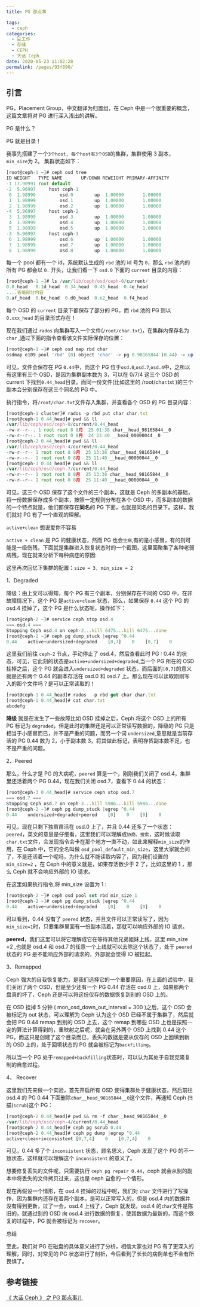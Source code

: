 ```yaml
---
title: PG 那点事

tags: 
  - ceph
categories: 
  - 💻工作
  - 存储
  - CEPH
  - 大话 Ceph
date: 2020-05-23 11:02:28
permalink: /pages/93f890/
---
```


## 引言

PG，Placement Group，中文翻译为归置组，在 Ceph 中是一个很重要的概念，这篇文章将对 PG 进行深入浅出的讲解。

PG 是什么？

PG 就是目录！

我事先搭建了一个`3个host, 每个host有3个OSD`的集群，集群使用 3 副本，`min_size`为 2。 集群状态如下：

```javascript
[root@ceph-1 ~]# ceph osd tree
ID WEIGHT   TYPE NAME       UP/DOWN REWEIGHT PRIMARY-AFFINITY 
-1 17.90991 root default                                      
-2  5.96997     host ceph-1                                   
 0  1.98999         osd.0        up  1.00000       1.00000 
 1  1.98999         osd.1        up  1.00000       1.00000 
 2  1.98999         osd.2        up  1.00000       1.00000 
-4  5.96997     host ceph-2                                   
 3  1.98999         osd.3        up  1.00000       1.00000 
 4  1.98999         osd.4        up  1.00000       1.00000
 5  1.98999         osd.5        up  1.00000       1.00000 
-3  5.96997     host ceph-3                                   
 6  1.98999         osd.6        up  1.00000       1.00000 
 7  1.98999         osd.7        up  1.00000       1.00000 
 8  1.98999         osd.8        up  1.00000       1.00000
```

每一个 pool 都有一个 id，系统默认生成的 `rbd` 池的 id 号为 `0`，那么 `rbd` 池内的所有 PG 都会以 `0.` 开头，让我们看一下 `osd.0` 下面的 `current` 目录的内容：

```javascript
[root@ceph-1 ~]# ls /var/lib/ceph/osd/ceph-0/current/
0.0_head   0.1d_head  0.34_head  0.45_head  0.4e_head  
....省略部分内容
0.af_head  0.bc_head  0.d0_head  0.e2_head  0.f4_head
```

每个 OSD 的 `current` 目录下都保存了部分的 PG，而 `rbd` 池的 PG 则以 `0.xxx_head` 的目录形式存在！

现在我们通过 `rados` 向集群写入一个文件(`/root/char.txt`)，在集群内保存名为 `char` ,通过下面的指令查看该文件实际保存的位置：

```javascript
[root@ceph-1 ~]# ceph osd map rbd char
osdmap e109 pool 'rbd' (0) object 'char' -> pg 0.98165844 (0.44) -> up ([0,7,4], p0) acting ([0,7,4], p0)
```

可见，文件会保存在 PG `0.44`中，而这个 PG 位于`osd.0`,`osd.7`,`osd.4`中，之所以有这里有三个 OSD，是因为集群副本数为 3，可以在 0/7/4 这三个 OSD 的 current 下找到`0.44_head`目录。而同一份文件(比如这里的 /root/char.txt )的三个副本会分别保存在这三个同名的 PG 中。

执行指令，将`/root/char.txt`文件存入集群，并查看各个 OSD 的 PG 目录内容：

```javascript
[root@ceph-1 cluster]# rados -p rbd put char char.txt 
[root@ceph-1 0.44_head]# pwd && ll
/var/lib/ceph/osd/ceph-0/current/0.44_head
-rw-r--r--. 1 root root 8 8月  25 01:38 char__head_98165844__0
-rw-r--r--. 1 root root 0 8月  24 23:40 __head_00000044__0
[root@ceph-2 0.44_head]# pwd && ll
/var/lib/ceph/osd/ceph-4/current/0.44_head
-rw-r--r-- 1 root root 8 8月  25 13:38 char__head_98165844__0
-rw-r--r-- 1 root root 0 8月  25 11:40 __head_00000044__0
[root@ceph-3 0.44_head]# pwd && ll
/var/lib/ceph/osd/ceph-7/current/0.44_head
-rw-r--r-- 1 root root 8 8月  25 13:38 char__head_98165844__0
-rw-r--r-- 1 root root 0 8月  25 11:40 __head_00000044__0
```

可见，这三个 OSD 保存了这个文件的三个副本，这就是 Ceph 的多副本的基础，将一份数据保存成多个副本，按照一定规则分布在各个 OSD 中，而多副本的数据的一个特点就是，他们都保存在**同名**的 PG 下面，也就是同名的目录下。这样，我们就对 PG 有了一个直观的理解。

`active+clean` 想说爱你不容易

`active + clean` 是 PG 的健康状态，然而 PG 也会`生病`,有的是小感冒，有的则可能是一级伤残，下面就是集群进入恢复状态时的一个截图，这里面聚集了各种老弱病残，现在就来分析下每种病症的原因:

这里再次回忆下集群的配置：`size = 3, min_size = 2`

1、Degraded

降级：由上文可以得知，每个 PG 有三个副本，分别保存在不同的 OSD 中，在非故障情况下，这个 PG 是`active+clean` 状态，那么，如果保存 `0.44` 这个 PG 的 osd.4 挂掉了，这个 PG 是什么状态呢，操作如下：

```javascript
[root@ceph-2 ~]# service ceph stop osd.4
=== osd.4 === 
Stopping Ceph osd.4 on ceph-2...kill 6475...kill 6475...done
[root@ceph-2 ~]# ceph pg dump_stuck |egrep ^0.44
0.44    active+undersized+degraded    [0,7]    0    [0,7]    0
```

这里我们前往 `ceph-2` 节点，手动停止了 osd.4，然后查看此时 PG : 0.44 的状态，可见，它此刻的状态是`active+undersized+degraded`,当一个 PG 所在的 OSD 挂掉之后，这个 PG 就会进入`undersized+degraded` 状态，而后面的`[0,7]`的意义就是还有两个 0.44 的副本存活在 osd.0 和 osd.7 上。那么现在可以读取刚刚写入的那个文件吗？是可以正常读取的！

```javascript
[root@ceph-1 0.44_head]# rados  -p rbd get char char.txt
[root@ceph-1 0.44_head]# cat char.txt 
abcdefg
```

**降级** 就是在发生了一些故障比如 OSD 挂掉之后，Ceph 将这个 OSD 上的所有 PG 标记为 `degraded`，但是此时的集群还是可以正常读写数据的，降级的 PG 只是相当于小感冒而已，并不是严重的问题，而另一个词 `undersized`,意思就是当前存活的 PG 0.44 数为 2，小于副本数 3，将其做此标记，表明存货副本数不足，也不是严重的问题。

2、Peered

那么，什么才是 PG 的大病呢，`peered` 算是一个，刚刚我们关闭了 osd.4，集群里还活着两个 PG 0.44，现在我们关闭 osd.7，查看下 0.44 的状态：

```javascript
[root@ceph-3 0.44_head]# service ceph stop osd.7
=== osd.7 === 
Stopping Ceph osd.7 on ceph-3...kill 5986...kill 5986...done
[root@ceph-2 ~]# ceph pg dump_stuck |egrep ^0.44
0.44    undersized+degraded+peered    [0]    0    [0]    0
```

可见，现在只剩下独苗苗活在 osd.0 上了，并且 0.44 还多了一个状态：`peered`，英文的意思是仔细看，这里我们可以理解成`协商、搜索`，这时候读取`char.txt`文件，会发现指令会卡在那个地方一直不动，如此来解释`min_size`的作用，在 Ceph 中，它的全名叫做 `osd_pool_default_min_size`，这里大家就会问了，不是还活着一个呢吗，为什么就不能读取内容了，因为我们设置的 `min_size=2` ，在 Ceph 中的意义就是，如果存活数少于 2 了，比如这里的 1 ，那么 Ceph 就不会响应外部的 IO 请求。

在这里如果执行指令,将 min_size 设置为 1 :

```javascript
[root@ceph-2 ~]# ceph osd pool set rbd min_size 1
[root@ceph-2 ~]# ceph pg dump_stuck |egrep ^0.44
0.44    active+undersized+degraded    [0]    0    [0]    0
```

可以看到，0.44 没有了 `peered` 状态，并且文件可以正常读写了，因为`min_size=1`时，只要集群里面有一份副本活着，那就可以响应外部的 IO 请求。

**peered**，我们这里可以将它理解成它在等待其他兄弟姐妹上线，这里 min_size =2 ,也就是 osd.4 和 osd.7 的任意一个上线就可以去除这个状态了，处于 `peered` 状态的 PG 是不能响应外部的请求的，外部就会觉得 IO 被挂起。

3、Remapped

Ceph 强大的自我恢复能力，是我们选择它的一个重要原因，在上面的试验中，我们关闭了两个 OSD，但是至少还有一个 PG 0.44 存活在 osd.0 上，如果那两个盘真的坏了，Ceph 还是可以将这份仅存的数据恢复到别的 OSD 上的。

在 OSD 挂掉 5 分钟 ( mon_osd_down_out_interval = 300 )之后，这个 OSD 会被标记为 out 状态，可以理解为 Ceph 认为这个 OSD 已经不属于集群了，然后就会把 PG 0.44 remap 到别的 OSD 上去，这个 remap 到哪些 OSD 上也是按照一定的算法计算得到的，重映射之后呢，就会在另外两个 OSD 上找到 0.44 这个 PG，而这只是创建了这个目录而已，丢失的数据是要从仅存的 OSD 上回填到新的 OSD 上的，处于回填状态的 PG 就会被标记为`backfilling`。

所以当一个 PG 处于`remapped+backfilling`状态时，可以认为其处于自我克隆复制的自愈过程。

4、 Recover

这里我们先来做一个实验，首先开启所有 OSD 使得集群处于健康状态，然后前往 osd.4 的 PG 0.44 下面删除`char__head_98165844__0`这个文件，再通知 Ceph 扫描(`scrub`)这个 PG：

```javascript
[root@ceph-2 0.44_head]# pwd && rm -f char__head_98165844__0 
/var/lib/ceph/osd/ceph-4/current/0.44_head
[root@ceph-2 0.44_head]# ceph pg scrub 0.44
[root@ceph-2 0.44_head]# ceph pg dump |egrep ^0.44
active+clean+inconsistent [0,7,4]    0    [0,7,4]    0
```

可见，0.44 多了个 `inconsistent` 状态，顾名思义，Ceph 发现了这个 PG 的不一致状态，这样就可以理解这个 `inconsistent` 的意义了。

想要修复丢失的文件呢，只需要执行 `ceph pg repair 0.44`，ceph 就会从别的副本中将丢失的文件拷贝过来，这也是 ceph 自愈的一个情形。

现在再假设一个情形，在 osd.4 挂掉的过程中呢，我们对 `char` 文件进行了写操作，因为集群内还存在着两个副本，是可以正常写入的，但是 osd.4 内的数据并没有得到更新，过了一会，osd.4 上线了，Ceph 就发现，osd.4 的`char`文件是陈旧的，就通过别的 OSD 向 osd.4 进行数据的恢复，使其数据为最新的，而这个恢复的过程中，PG 就会被标记为 `recover`。

总结

至此，我们对 PG 在磁盘的具体意义进行了分析，相信大家也对 PG 有了更深入的理解，同时，对常见的 PG 状态进行了剖析，今后看到了长长的病例单也不会有所畏惧了。

## 参考链接
[《 大话 Ceph 》 之 PG 那点事儿](https://cloud.tencent.com/developer/article/1006292)